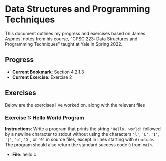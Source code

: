 # Data Structures and Programming Techniques

This document outlines my progress and exercises based on James Aspnes' notes from his course, "CPSC 223: Data Structures and Programming Techniques" taught at Yale in Spring 2022.

## Progress

- **Current Bookmark**: Section 4.2.1.3
- **Current Exercise**: Exercise 2

## Exercises

Below are the exercises I've worked on, along with the relevant files

### Exercise 1: Hello World Program

**Instructions**: Write a program that prints the string `"Hello, world!` followed by a newline character to stdout without using the characters `'l'`, `'L'`, `'1'`, `'|'`, `'o'`, `'O'`, or `'0'` in source files, except in lines starting with `#include`. The program should also return the standard success code `0` from `main`.

- **File**: hello.c